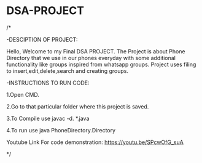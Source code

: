 # DSA-PROJECT
/*
 
 -DESCIPTION OF PROJECT:

Hello, Welcome to my Final DSA PROJECT.
The Project is about Phone Directory that we use in our phones everyday
with some additional functionality like groups inspired from whatsapp groups.
Project uses filing to insert,edit,delete,search and creating groups.

 -INSTRUCTIONS TO RUN CODE:


1.Open CMD.

2.Go to that particular folder where this project is saved.

3.To Compile use javac -d. *.java

4.To run use java PhoneDirectory.Directory

Youtube Link For code demonstration: https://youtu.be/SPcwOfG_suA

*/
